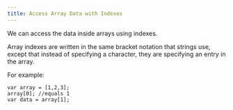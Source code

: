 ```yaml
---
title: Access Array Data with Indexes
---
```

We can access the data inside arrays using indexes.

Array indexes are written in the same bracket notation that strings use, except that instead of specifying a character, they are specifying an entry in the array.

For example:

    var array = [1,2,3];
    array[0]; //equals 1
    var data = array[1];